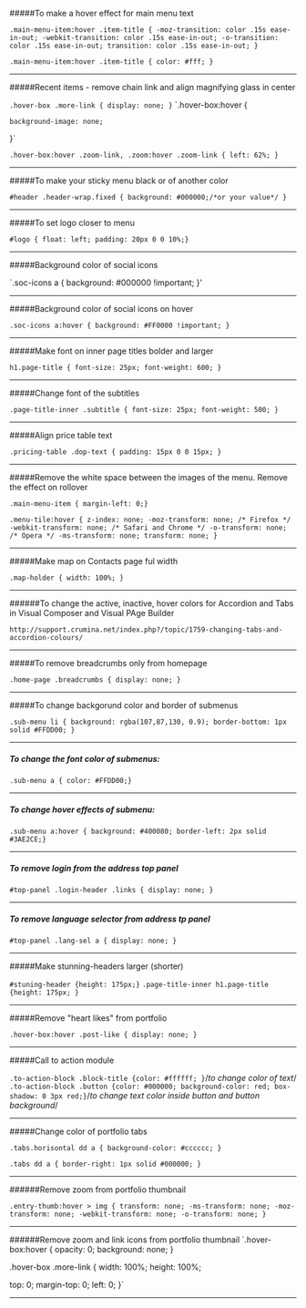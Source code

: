 #####To make a hover effect for main menu text

`.main-menu-item:hover .item-title {
    -moz-transition: color .15s ease-in-out;
    -webkit-transition: color .15s ease-in-out;
    -o-transition: color .15s ease-in-out;
    transition: color .15s ease-in-out;
}`

`.main-menu-item:hover .item-title {
    color: #fff;
}`

----------------------------------------------

#####Recent items - remove chain link and align magnifying glass in center

`.hover-box .more-link {
    display: none;
}`
`.hover-box:hover {

    background-image: none;

}`

`.hover-box:hover .zoom-link, .zoom:hover .zoom-link {
    left: 62%;
}`

-----------------------------------------------------

#####To make your sticky menu black or of another color

`#header .header-wrap.fixed {
background: #000000;/*or your value*/
}`

---------------------------------------- 

#####To set logo closer to menu

`#logo {
float: left;
padding: 20px 0 0 10%;}`

-------------------------------------------

#####Background color of social icons

`.soc-icons a {
background: #000000 !important;
}'

-----------------------------------------

#####Background color of social icons on hover

`.soc-icons a:hover {
background: #FF0000 !important;
}`

------------------------------------

#####Make font on inner page titles bolder and larger

`h1.page-title { font-size: 25px; font-weight: 600; }`

-----------------------------------

#####Change font of the subtitles

`.page-title-inner .subtitle { font-size: 25px; font-weight: 500; }`

-----------------------------------

#####Align price table text

`.pricing-table .dop-text { padding: 15px 0 0 15px; }`

---------------------------------

#####Remove the white space between the images of the menu. Remove the effect on rollover

`.main-menu-item { margin-left: 0;}`

`.menu-tile:hover {
    z-index: none;
    -moz-transform: none;
    /* Firefox */
    -webkit-transform: none;
    /* Safari and Chrome */
    -o-transform: none;
    /* Opera */
    -ms-transform: none;
    transform: none; }`

--------------------------------

#####Make map on Contacts page ful width

`.map-holder {
width: 100%;
}`

---------------------------------

######To change the active, inactive, hover colors for Accordion and Tabs in Visual Composer and Visual PAge Builder

`http://support.crumina.net/index.php?/topic/1759-changing-tabs-and-accordion-colours/`

---------------------------------------

#####To remove breadcrumbs only from homepage

`.home-page .breadcrumbs { display: none; }`

------------------------------------

#####To change backgorund color and border of submenus

`.sub-menu li {
background: rgba(107,87,130, 0.9);
border-bottom: 1px solid #FFDD00;
}`

-------------------------------------------

##### To change the font color of submenus:
`.sub-menu a {
color: #FFDD00;}`

------------------------------------------

##### To change hover effects of submenu:
`.sub-menu a:hover {
background: #400080;
border-left: 2px solid #3AE2CE;}`

-----------------------------------------

##### To remove login from the address top panel
`#top-panel .login-header .links {
display: none;
}`

----------------------------------------

##### To remove language selector from address tp panel
`#top-panel .lang-sel a {
display: none;
}`

------------------------------------------------

#####Make stunning-headers larger (shorter)

`#stuning-header {height: 175px;}` 
`.page-title-inner h1.page-title {height: 175px; }`

----------------------------------------------

#####Remove "heart likes" from portfolio

`.hover-box:hover .post-like {
display: none;
}`

--------------------------------------

#####Call to action module

`.to-action-block .block-title {color: #ffffff; }`/*to change color of text*/    
`.to-action-block .button {color: #000000; background-color: red; box-shadow: 0 3px red;}`/*to change text color inside button and button background*/

-----------------------------------------

#####Change color of portfolio tabs

`.tabs.horisontal dd a { background-color: #cccccc; }`

`.tabs dd a {
border-right: 1px solid #000000; }`

------------------------------------

######Remove zoom from portfolio thumbnail

`.entry-thumb:hover > img {
transform: none;
-ms-transform: none;
-moz-transform: none;
-webkit-transform: none;
-o-transform: none;
}`

----------------------------------------
######Remove zoom and link icons from portfolio thumbnail
`.hover-box:hover {
opacity: 0;
background: none;
}

.hover-box .more-link {
width: 100%;
height: 100%;


top: 0;
margin-top: 0;
left: 0;
}`

---------------------------------------

